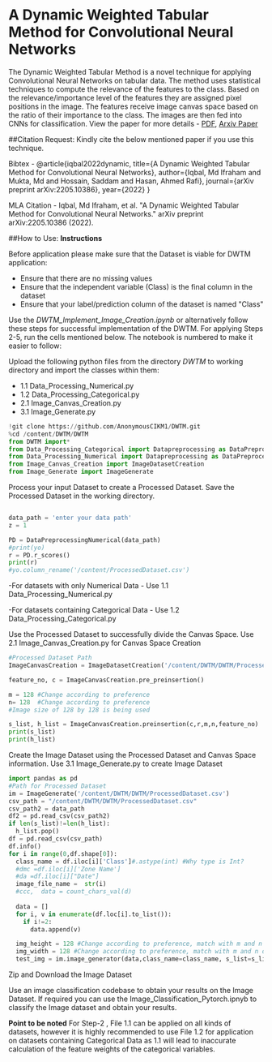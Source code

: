 # A Dynamic Weighted Tabular Method for Convolutional Neural Networks
The Dynamic Weighted Tabular Method is a novel technique for applying Convolutional Neural Networks on tabular data. The method uses statistical techniques to compute the relevance of the features to the class. Based on the relevance/importance level of the features they are assigned pixel positions in the image. The features receive image canvas space based on the ratio of their importance to the class. The images are then fed into CNNs for classification. View the paper for more details - [PDF](https://arxiv.org/pdf/2205.10386.pdf), [Arxiv Paper](https://arxiv.org/abs/2205.10386)

##Citation Request: Kindly cite the below mentioned paper if you use this technique.

Bibtex - @article{iqbal2022dynamic,
  title={A Dynamic Weighted Tabular Method for Convolutional Neural Networks},
  author={Iqbal, Md Ifraham and Mukta, Md and Hossain, Saddam and Hasan, Ahmed Rafi},
  journal={arXiv preprint arXiv:2205.10386},
  year={2022}
}

MLA Citation - Iqbal, Md Ifraham, et al. "A Dynamic Weighted Tabular Method for Convolutional Neural Networks." arXiv preprint arXiv:2205.10386 (2022).

##How to Use:
**Instructions**

Before application please make sure that the Dataset is viable for DWTM application:
- Ensure that there are no missing values
- Ensure that the independent variable (Class) is the final column in the dataset
- Ensure that your label/prediction column of the dataset is named "Class"


Use the *DWTM_Implement_Image_Creation.ipynb* or alternatively follow these steps for successful implementation of the DWTM. For applying Steps 2-5, run the cells mentioned below. The notebook is numbered to make it easier to follow:

Upload the following python files from the directory *DWTM* to working directory and import the classes within them:

- 1.1 Data_Processing_Numerical.py
- 1.2 Data_Processing_Categorical.py
- 2.1 Image_Canvas_Creation.py
- 3.1 Image_Generate.py

```python
!git clone https://github.com/AnonymousCIKM1/DWTM.git
%cd /content/DWTM/DWTM
from DWTM import*
from Data_Processing_Categorical import Datapreprocessing as DataPreprocessingCategorical
from Data_Processing_Numerical import Datapreprocessing as DataPreprocessingNumerical
from Image_Canvas_Creation import ImageDatasetCreation 
from Image_Generate import ImageGenerate
```

Process your input Dataset to create a Processed Dataset. Save the Processed Dataset in the working directory.

```python

data_path = 'enter your data path'
z = 1

PD = DataPreprocessingNumerical(data_path)
#print(yo)
r = PD.r_scores()
print(r)
#yo.column_rename('/content/ProcessedDataset.csv')
```

-For datasets with only Numerical Data - Use 1.1 Data_Processing_Numerical.py

-For datasets containing Categorical Data - Use 1.2 Data_Processing_Categorical.py



Use the Processed Dataset to successfully divide the Canvas Space. Use 2.1 Image_Canvas_Creation.py for Canvas Space Creation
```python
#Processed Dataset Path
ImageCanvasCreation = ImageDatasetCreation('/content/DWTM/DWTM/ProcessedDataset.csv') 

feature_no, c = ImageCanvasCreation.pre_preinsertion()

m = 128 #Change according to preference
n= 128  #Change according to preference
#Image size of 128 by 128 is being used

s_list, h_list = ImageCanvasCreation.preinsertion(c,r,m,n,feature_no)
print(s_list)
print(h_list)
```

Create the Image Dataset using the Processed Dataset and Canvas Space information. Use 3.1 Image_Generate.py to create Image Dataset
```python
import pandas as pd
#Path for Processed Dataset
im = ImageGenerate('/content/DWTM/DWTM/ProcessedDataset.csv')
csv_path = "/content/DWTM/DWTM/ProcessedDataset.csv"
csv_path2 = data_path
df2 = pd.read_csv(csv_path2)
if len(s_list)!=len(h_list):
  h_list.pop()
df = pd.read_csv(csv_path)
df.info()
for i in range(0,df.shape[0]):
  class_name = df.iloc[i]['Class']#.astype(int) #Why type is Int?
  #dmc =df.iloc[i]['Zone Name']
  #da =df.iloc[i]["Date"]
  image_file_name =  str(i)
  #ccc,  data = count_chars_val(d)
  
  data = []
  for i, v in enumerate(df.loc[i].to_list()):
    if i!=2:
      data.append(v)

  img_height = 128 #Change according to preference, match with m and n of Part 3
  img_width = 128 #Change according to preference, match with m and n of Part 3
  test_img = im.image_generator(data,class_name=class_name, s_list=s_list, h_list=h_list, img_height=128, img_width=128, image_file_name=image_file_name)
```

Zip and Download the Image Dataset

Use an image classification codebase to obtain your results on the Image Dataset. If required you can use the Image_Classification_Pytorch.ipnyb to classify the Image dataset and obtain your results.

**Point to be noted**
For Step-2 , File 1.1 can be applied on all kinds of datasets, however it is highly recommended to use File 1.2 for application on datasets containing Categorical Data as 1.1 will lead to inaccurate calculation of the feature weights of the categorical variables.

